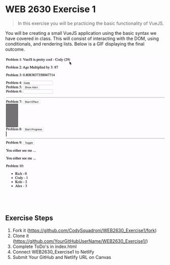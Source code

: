 # WEB 2630 Exercise 1
> In this exercise you will be practicing the basic functionality of VueJS.

You will be creating a small VueJS application using the basic syntax we have covered in class. This will consist of interacting with the DOM, using conditionals, and rendering lists. Below is a GIF displaying the final outcome.

![](Exercise1_Finished.gif)

## Exercise Steps

1. Fork it (<https://github.com/CodySquadroni/WEB2630_Exercise1/fork>)
2. Clone it (<https://github.com/YourGitHubUserName/WEB2630_Exercise1/>)
3. Complete ToDo's in index.html
4. Connect WEB2630_Exercise1 to Netlify
5. Submit Your GitHub and Netlify URL on Canvas
